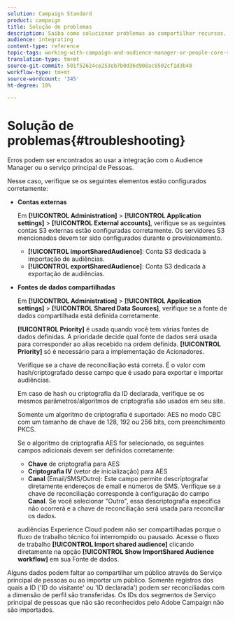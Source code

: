 ```yaml
---
solution: Campaign Standard
product: campaign
title: Solução de problemas
description: Saiba como solucionar problemas ao compartilhar recursos.
audience: integrating
content-type: reference
topic-tags: working-with-campaign-and-audience-manager-or-people-core-service
translation-type: tm+mt
source-git-commit: 501f52624ce253eb7b0d36d908ac8502cf1d3b48
workflow-type: tm+mt
source-wordcount: '345'
ht-degree: 18%

---
```



# Solução de problemas{#troubleshooting}

Erros podem ser encontrados ao usar a integração com o Audience Manager ou o serviço principal de Pessoas.

Nesse caso, verifique se os seguintes elementos estão configurados corretamente:

* **Contas externas**

   Em **[!UICONTROL Administration]** > **[!UICONTROL Application settings]** > **[!UICONTROL External accounts]**, verifique se as seguintes contas S3 externas estão configuradas corretamente. Os servidores S3 mencionados devem ter sido configurados durante o provisionamento.

   * **[!UICONTROL importSharedAudience]**: Conta S3 dedicada à importação de audiências.
   * **[!UICONTROL exportSharedAudience]**: Conta S3 dedicada à exportação de audiências.

* **Fontes de dados compartilhadas**

   Em **[!UICONTROL Administration]** > **[!UICONTROL Application settings]** > **[!UICONTROL Shared Data Sources]**, verifique se a fonte de dados compartilhada está definida corretamente.

   **[!UICONTROL Priority]** é usada quando você tem várias fontes de dados definidas. A prioridade decide qual fonte de dados será usada para corresponder ao alias recebido na ordem definida. **[!UICONTROL Priority]** só é necessário para a implementação de Acionadores.

   Verifique se a chave de reconciliação está correta. É o valor com hash/criptografado desse campo que é usado para exportar e importar audiências.

   Em caso de hash ou criptografia da ID declarada, verifique se os mesmos parâmetros/algoritmos de criptografia são usados em seu site.

   Somente um algoritmo de criptografia é suportado: AES no modo CBC com um tamanho de chave de 128, 192 ou 256 bits, com preenchimento PKCS.

   Se o algoritmo de criptografia AES for selecionado, os seguintes campos adicionais devem ser definidos corretamente:

   * **Chave** de criptografia para AES
   * **Criptografia IV**  (vetor de inicialização) para AES
   * **Canal** (Email/SMS/Outro): Este campo permite descriptografar diretamente endereços de email e números de SMS. Verifique se a chave de reconciliação corresponde à configuração do campo **Canal**. Se você selecionar &quot;Outro&quot;, essa descriptografia específica não ocorrerá e a chave de reconciliação será usada para reconciliar os dados.

   audiências Experience Cloud podem não ser compartilhadas porque o fluxo de trabalho técnico foi interrompido ou pausado. Acesse o fluxo de trabalho **[!UICONTROL Import shared audience]** clicando diretamente na opção **[!UICONTROL Show ImportShared Audience workflow]** em sua Fonte de dados.

Alguns dados podem faltar ao compartilhar um público através do Serviço principal de pessoas ou ao importar um público. Somente registros dos quais a ID (&#39;ID do visitante&#39; ou &#39;ID declarada&#39;) podem ser reconciliadas com a dimensão de perfil são transferidas. Os IDs dos segmentos de Serviço principal de pessoas que não são reconhecidos pelo Adobe Campaign não são importados.
